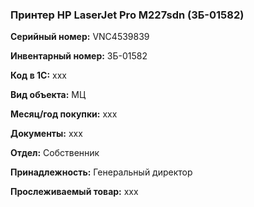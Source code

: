 ### Принтер HP LaserJet Pro M227sdn (ЗБ-01582) </br>

**Серийный номер:** VNC4539839 </br>

**Инвентарный номер:** ЗБ-01582 </br>

**Код в 1С:** xxx </br> 

**Вид объекта:** МЦ

**Месяц/год покупки:** xxx </br>

**Документы:** xxx  </br>

**Отдел:** Собственник </br>

**Принадлежность:** Генеральный директор </br>

**Прослеживаемый товар:** xxx
